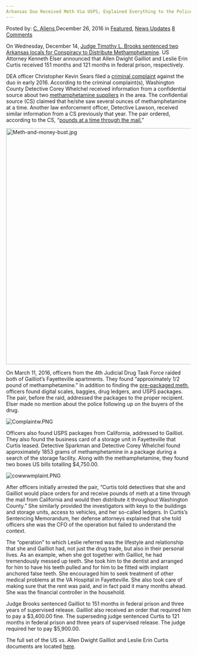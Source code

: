 ```yaml
---
Arkansas Duo Received Meth Via USPS, Explained Everything to the Police After Arrest
---
```

<article class="post-listing post-17155 post type-post status-publish format-standard has-post-thumbnail hentry category-deepdot-news category-news-updates tag-arkansas tag-arrest tag-duo tag-explained tag-meth tag-police tag-received tag-usps">
    <div class="post-inner">
    <p class="post-meta">
    <span>Posted by: <a href="https://www.deepdotweb.com/author/caliens/" title="">C. Aliens </a></span>
    <span>December 26, 2016</span>
    <span>in <a href="https://www.deepdotweb.com/category/deepdot-news/" rel="category tag">Featured</a>, <a href="https://www.deepdotweb.com/category/news-updates/" rel="category tag">News Updates</a></span>
    <span><a href="https://www.deepdotweb.com/2016/12/26/arkansas-duo-received-meth-via-usps-explained-everything-police-arrest/#comments">8 Comments</a></span>
    </p>
    <div class="clear"></div>
    <div class="entry">
    <p>On Wednesday, December 14, <a href="https://www.justice.gov/usao-wdar/pr/northwest-arkansas-pair-receive-combined-sentence-over-22-years-prison-drug-trafficking">Judge Timothy L. Brooks sentenced two Arkansas locals for Conspiracy to Distribute Methamphetamine</a>. US Attorney Kenneth Elser announced that Allen Dwight Gailliot and Leslie Erin Curtis received 151 months and 121 months in federal prison, respectively.</p>
    <p>DEA officer Christopher Kevin Sears filed a <a href="https://www.scribd.com/document/334326973/USA-v-Allen-Dwight-Gailliot-Complaint">criminal complaint</a> against the duo in early 2016. According to the criminal complaint(s), Washington County Detective Corey Whelchel received information from a confidential source about two <a href="https://www.deepdotweb.com/tag/meth/">methamphetamine suppliers</a> in the area. The confidential source (CS) claimed that he/she saw several ounces of methamphetamine at a time. Another law enforcement officer, Detective Lawson, received similar information from a CS previously that year. The pair ordered, according to the CS, &#8220;<a href="https://www.scribd.com/document/334337580/US-v-Leslie-Erin-Curtis-Criminal-Complaint">pounds at a time through the mail.</a>&#8221;</p>
    <p><img class="wp-image-17167 aligncenter" src="https://www.deepdotweb.com/wp-content/uploads/2016/12/meth-and-money-bust-jpg.jpeg" alt="Meth-and-money-bust.jpg" width="925" height="642" srcset="https://www.deepdotweb.com/wp-content/uploads/2016/12/meth-and-money-bust-jpg.jpeg 1275w, https://www.deepdotweb.com/wp-content/uploads/2016/12/meth-and-money-bust-jpg-300x208.jpeg 300w, https://www.deepdotweb.com/wp-content/uploads/2016/12/meth-and-money-bust-jpg-1024x711.jpeg 1024w" sizes="(max-width: 925px) 100vw, 925px" /></p>
    <p>On March 11, 2016, officers from the 4th Judicial Drug Task Force raided both of Gailliot&#8217;s Fayetteville apartments. They found &#8220;approximately 1/2 pound of methamphetamine.&#8221; In addition to finding the <a href="https://www.deepdotweb.com/2015/02/19/silk-roads-meth-vendor-hammertime-pleads-guilty-oregon-court/">pre-packaged meth</a>, officers found digital scales, baggies, drug ledgers, and USPS packages. The pair, before the raid, addressed the packages to the proper recipient. Elser made no mention about the police following up on the buyers of the drug.</p>
    <p><img class="wp-image-17168" src="https://www.deepdotweb.com/wp-content/uploads/2016/12/complaintw-png.png" alt="Complaintw.PNG" srcset="https://www.deepdotweb.com/wp-content/uploads/2016/12/complaintw-png.png 758w, https://www.deepdotweb.com/wp-content/uploads/2016/12/complaintw-png-300x137.png 300w, https://www.deepdotweb.com/wp-content/uploads/2016/12/complaintw-png-272x125.png 272w" sizes="(max-width: 758px) 100vw, 758px" /></p>
    <p>Officers also found USPS packages from California, addressed to Gailliot. They also found the business card of a storage unit in Fayetteville that Curtis leased. Detective Sparkman and Detective Corey Whelchel found approximately 1853 grams of methamphetamine in a package during a search of the storage facility. Along with the methamphetamine, they found two boxes US bills totalling $4,750.00.</p>
    <p><img class="wp-image-17169" src="https://www.deepdotweb.com/wp-content/uploads/2016/12/cowwwmplaint-png.png" alt="cowwwmplaint.PNG" srcset="https://www.deepdotweb.com/wp-content/uploads/2016/12/cowwwmplaint-png.png 748w, https://www.deepdotweb.com/wp-content/uploads/2016/12/cowwwmplaint-png-300x93.png 300w" sizes="(max-width: 748px) 100vw, 748px" /></p>
    <p>After officers initially arrested the pair, &#8220;Curtis told detectives that she and Gailliot would place orders for and receive pounds of meth at a time through the mail from California and would then distribute it throughout Washington County.&#8221; She similarly provided the investigators with keys to the buildings and storage units, access to vehicles, and her so-called ledgers. In Curtis&#8217;s Sentencing Memorandum, her defense attorneys explained that she told officers she was the CFO of the operation but failed to understand the context.</p>
    <p>The “operation” to which Leslie referred was the lifestyle and relationship that she and Gailliot had, not just the drug trade, but also in their personal lives. As an example, when she got together with Gailliot, he had tremendously messed up teeth. She took him to the dentist and arranged for him to have his teeth pulled and for him to be fitted with implant anchored false teeth. She encouraged him to seek treatment of other medical problems at the VA Hospital in Fayetteville. She also took care of making sure that the rent was paid, and in fact paid it many months ahead. She was the financial controller in the household.</p>
    <p>Judge Brooks sentenced Gailliot to 151 months in federal prison and three years of supervised release. Gailliot also received an order that required him to pay a $3,400.00 fine. The superseding judge sentenced Curtis to 121 months in federal prison and three years of supervised release. The judge required her to pay $5,900.00.</p>
    <p>The full set of the US vs. Allen Dwight Gailliot and Leslie Erin Curtis documents are located <a href="https://www.scribd.com/user/336796039/Cabled-Aliens">here</a>.</p>
    </div>
    <span style="display:none"><a href="https://www.deepdotweb.com/tag/arkansas/" rel="tag">arkansas</a> <a href="https://www.deepdotweb.com/tag/arrest/" rel="tag">arrest</a> <a href="https://www.deepdotweb.com/tag/duo/" rel="tag">duo</a> <a href="https://www.deepdotweb.com/tag/explained/" rel="tag">explained</a> <a href="https://www.deepdotweb.com/tag/meth/" rel="tag">meth</a> <a href="https://www.deepdotweb.com/tag/police/" rel="tag">police</a> <a href="https://www.deepdotweb.com/tag/received/" rel="tag">received</a> <a href="https://www.deepdotweb.com/tag/usps/" rel="tag">usps</a></span> <span style="display:none" class="updated">2016-12-26</span>
    <div style="display:none" class="vcard author" itemprop="author" itemscope itemtype="http://schema.org/Person"><strong class="fn" itemprop="name"><a href="https://www.deepdotweb.com/author/caliens/" title="Posts by C. Aliens" rel="author">C. Aliens</a></strong></div>
    </div>
</article>


